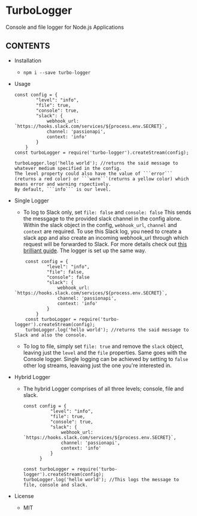 # TurboLogger
Console and file logger for Node.js Applications

## CONTENTS
  - Installation
    - ```npm i --save turbo-logger```

  - Usage
    ```node
    const config = {
            "level": "info",
            "file": true,
            "console": true,
            "slack": {
                webhook_url: `https://hooks.slack.com/services/${process.env.SECRET}`,
                channel: 'passionapi',
                context: 'info'
            }
        }
    const turboLogger = require('turbo-logger').createStream(config);
    
    turboLogger.log('hello world'); //returns the said message to whatever medium specified in the config.
    The level property could also have the value of ```error``` (returns a red color) or ```warn```(returns a yellow color) which means error and warning rspectively.
    By default, ```info``` is our level.
    
    ```

  - Single Logger
    - To log to Slack only, set ```file: false``` and ```console: false``` This sends the messgage to the provided slack channel in the config alone. Within the slack object in the config, ```webhook_url```, ```channel``` and ```context``` are required. To use this Slack log, you need to create a slack app and also create an incoming webhook_url through which request will be forwarded to Slack. For more details check out [this brilliant guide](https://api.slack.com/apps). The logger is set up the same way.

    ```node
        const config = {
                "level": "info",
                "file": false,
                "console": false
                "slack": {
                    webhook_url: `https://hooks.slack.com/services/${process.env.SECRET}`,
                    channel: 'passionapi',
                    context: 'info'
                }
            }
        const turboLogger = require('turbo-logger').createStream(config);
        turboLogger.log('hello world'); //returns the said message to Slack and also the console.
     ```
        
     - To log to file, simply set ```file: true``` and remove the ```slack``` object, leaving just the ```level``` and the ```file``` properties. Same goes with the Console logger. Single logging can be achieved by setting to ```false``` other log streams, leavaing just the one you're interested in.
    

  - Hybrid Logger
    - The hybrid Logger comprises of all three levels; console, file and slack. 

      ```node
      const config = {
                "level": "info",
                "file": true,
                "console": true,
                "slack": {
                    webhook_url: `https://hooks.slack.com/services/${process.env.SECRET}`,
                    channel: 'passionapi',
                    context: 'info'
                }
            }
      
      const turboLogger = require('turbo-logger').createStream(config);
      turboLogger.log('hello world'); //This logs the message to file, console and slack.
      ```
  - License
      - MIT
